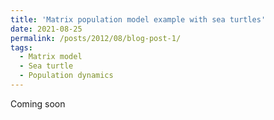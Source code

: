 ```yaml
---
title: 'Matrix population model example with sea turtles'
date: 2021-08-25
permalink: /posts/2012/08/blog-post-1/
tags:
  - Matrix model
  - Sea turtle
  - Population dynamics
---
```


Coming soon